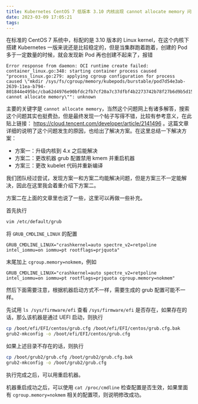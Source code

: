 ```yaml
---
title: Kubernetes CentOS 7 低版本 3.10 内核出现 cannot allocate memory 问题
date: 2023-03-09 17:05:21
tags:
---
```


在标准的 CentOS 7 系统中，标配的是 3.10 版本的 Linux kernel，在这个内核下搭建 Kubernetes 一版来说还是比较稳定的，但是当集群跑着跑着，创建的 Pod 多于一定数量的时候，就会发现新 Pod 再也创建不起来了，报错

```plain
Error response from daemon: OCI runtime create failed: container_linux.go:348: starting container process caused "process_linux.go:279: applying cgroup configuration for process caused \"mkdir /sys/fs/cgroup/memory/kubepods/burstable/pod7d54e3ab-2639-11ea-b794-801844e495bc/cba62d4976e90bfdc2fb7cf20a7c37dfbf4b2273742b78f27b6d9b5d15b284ce: cannot allocate memory\"": unknown
```

主要的关键字是 `cannot allocate memory`，当然这个问题网上有诸多解答，搜索这个问题其实也挺费劲，但是最终发现一个帖子写得不错，比较有参考意义，在此贴上链接： https://cloud.tencent.com/developer/article/2141496 。这篇文章详细的说明了这个问题发生的原因，也给出了解决方案。在这里总结一下解决方案：

- 方案一：升级内核到 4.x 之后能解决
- 方案二：更改机器 grub 配置禁用 kmem 并重启机器
- 方案三：更改 kubelet 代码并重新编译

我们团队经过尝试，发现方案一和方案二均能解决问题，但是方案三不一定能解决，因此在这里我会着重介绍下方案二。

方案二在上面的文章里也说了一些，这里可以再做一些补充。

首先执行

```bash
vim /etc/default/grub
```

将 `GRUB_CMDLINE_LINUX` 的配置

```plain
GRUB_CMDLINE_LINUX="crashkernel=auto spectre_v2=retpoline intel_iommu=on iommu=pt rootflags=prjquota"
```

末尾加上 `cgroup.memory=nokmem`，例如

```plain
GRUB_CMDLINE_LINUX="crashkernel=auto spectre_v2=retpoline intel_iommu=on iommu=pt rootflags=prjquota cgroup.memory=nokmem"
```

然后下面需要注意，根据机器启动方式不一样，需要生成的 grub 配置可能不一样。

先试用 `ls /sys/firmware/efi` 查看 `/sys/firmware/efi` 是否存在，如果存在的话，那么该机器是通过 UEFI 启动，则执行

```bash
cp /boot/efi/EFI/centos/grub.cfg /boot/efi/EFI/centos/grub.cfg.bak
grub2-mkconfig -o /boot/efi/EFI/centos/grub.cfg
```

如果上述目录不存在的话，则执行

```bash
cp /boot/grub2/grub.cfg /boot/grub2/grub.cfg.bak
grub2-mkconfig -o /boot/grub2/grub.cfg
```

执行完成之后，可以用重启机器。

机器重启成功之后，可以使用 `cat /proc/cmdline` 检查配置是否生效，如果里面有 `cgroup.memory=nokmem` 相关的配置项，则说明修改成功。